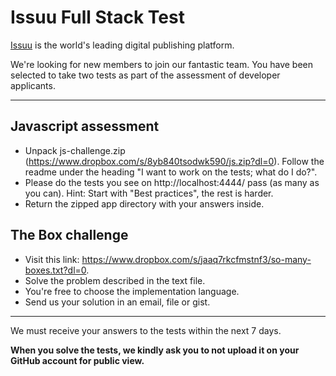 Issuu Full Stack Test
===

[Issuu](https://issuu.com/) is the world's leading digital publishing platform.

We're looking for new members to join our fantastic team. You have been selected to take two tests as part of the assessment of developer applicants.

---

## Javascript assessment

- Unpack js-challenge.zip (https://www.dropbox.com/s/8yb840tsodwk590/js.zip?dl=0). Follow the readme under the heading "I want to work on the tests; what do I do?".
- Please do the tests you see on http://localhost:4444/ pass (as many as you can). Hint: Start with "Best practices", the rest is harder.
- Return the zipped app directory with your answers inside.

## The Box challenge

- Visit this link: https://www.dropbox.com/s/jaaq7rkcfmstnf3/so-many-boxes.txt?dl=0.
- Solve the problem described in the text file.
- You're free to choose the implementation language.
- Send us your solution in an email, file or gist.

---

We must receive your answers to the tests within the next 7 days.

**When you solve the tests, we kindly ask you to not upload it on your GitHub account for public view.**
